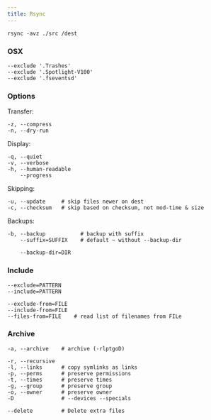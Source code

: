 ```yaml
---
title: Rsync
---
```


    rsync -avz ./src /dest

### OSX

    --exclude '.Trashes'
    --exclude '.Spotlight-V100'
    --exclude '.fseventsd'

### Options

Transfer:

    -z, --compress
    -n, --dry-run

Display:

    -q, --quiet
    -v, --verbose
    -h, --human-readable
        --progress

Skipping:

    -u, --update     # skip files newer on dest
    -c, --checksum   # skip based on checksum, not mod-time & size

Backups:

    -b, --backup           # backup with suffix
        --suffix=SUFFIX    # default ~ without --backup-dir

        --backup-dir=DIR

### Include

    --exclude=PATTERN
    --include=PATTERN

    --exclude-from=FILE
    --include-from=FILE
    --files-from=FILE    # read list of filenames from FILe

### Archive

    -a, --archive    # archive (-rlptgoD)

    -r, --recursive
    -l, --links      # copy symlinks as links
    -p, --perms      # preserve permissions
    -t, --times      # preserve times
    -g, --group      # preserve group
    -o, --owner      # preserve owner
    -D               # --devices --specials

    --delete         # Delete extra files

